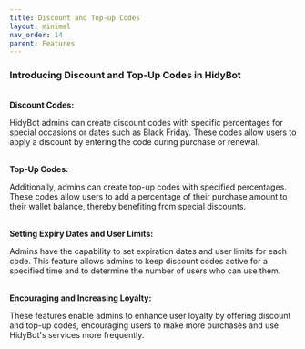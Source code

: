 ```yaml
---
title: Discount and Top-up Codes
layout: minimal
nav_order: 14
parent: Features
---
```


<head>
    <meta charset="utf-8">
    <link rel="stylesheet" href="https://b3h1z.github.io/HidyBot-Docs/assets/css/en-style.css">
</head>
<div>
<h3>Introducing Discount and Top-Up Codes in HidyBot</h3>
<br>
<b>Discount Codes:</b>
<p>HidyBot admins can create discount codes with specific percentages for special occasions or dates such as Black Friday. These codes allow users to apply a discount by entering the code during purchase or renewal.</p>
<br>
<b>Top-Up Codes:</b>
<p>Additionally, admins can create top-up codes with specified percentages. These codes allow users to add a percentage of their purchase amount to their wallet balance, thereby benefiting from special discounts.</p>
<br>
<b>Setting Expiry Dates and User Limits:</b>
<p>Admins have the capability to set expiration dates and user limits for each code. This feature allows admins to keep discount codes active for a specified time and to determine the number of users who can use them.</p>
<br>
<b>Encouraging and Increasing Loyalty:</b>
<p>These features enable admins to enhance user loyalty by offering discount and top-up codes, encouraging users to make more purchases and use HidyBot's services more frequently.</p>
</div>